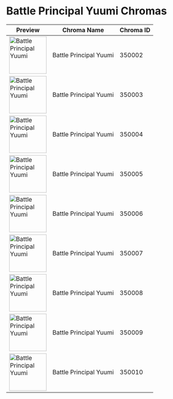 # Battle Principal Yuumi Chromas

| Preview | Chroma Name | Chroma ID |
|---|---|---|
| <img src='https://raw.communitydragon.org/latest/plugins/rcp-be-lol-game-data/global/default/v1/champion-chroma-images/350/350002.png' alt='Battle Principal Yuumi' width='100'> | Battle Principal Yuumi | 350002 |
| <img src='https://raw.communitydragon.org/latest/plugins/rcp-be-lol-game-data/global/default/v1/champion-chroma-images/350/350003.png' alt='Battle Principal Yuumi' width='100'> | Battle Principal Yuumi | 350003 |
| <img src='https://raw.communitydragon.org/latest/plugins/rcp-be-lol-game-data/global/default/v1/champion-chroma-images/350/350004.png' alt='Battle Principal Yuumi' width='100'> | Battle Principal Yuumi | 350004 |
| <img src='https://raw.communitydragon.org/latest/plugins/rcp-be-lol-game-data/global/default/v1/champion-chroma-images/350/350005.png' alt='Battle Principal Yuumi' width='100'> | Battle Principal Yuumi | 350005 |
| <img src='https://raw.communitydragon.org/latest/plugins/rcp-be-lol-game-data/global/default/v1/champion-chroma-images/350/350006.png' alt='Battle Principal Yuumi' width='100'> | Battle Principal Yuumi | 350006 |
| <img src='https://raw.communitydragon.org/latest/plugins/rcp-be-lol-game-data/global/default/v1/champion-chroma-images/350/350007.png' alt='Battle Principal Yuumi' width='100'> | Battle Principal Yuumi | 350007 |
| <img src='https://raw.communitydragon.org/latest/plugins/rcp-be-lol-game-data/global/default/v1/champion-chroma-images/350/350008.png' alt='Battle Principal Yuumi' width='100'> | Battle Principal Yuumi | 350008 |
| <img src='https://raw.communitydragon.org/latest/plugins/rcp-be-lol-game-data/global/default/v1/champion-chroma-images/350/350009.png' alt='Battle Principal Yuumi' width='100'> | Battle Principal Yuumi | 350009 |
| <img src='https://raw.communitydragon.org/latest/plugins/rcp-be-lol-game-data/global/default/v1/champion-chroma-images/350/350010.png' alt='Battle Principal Yuumi' width='100'> | Battle Principal Yuumi | 350010 |
